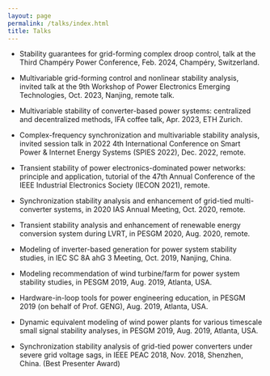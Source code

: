 ```yaml
---
layout: page
permalink: /talks/index.html
title: Talks
---
```


- Stability guarantees for grid-forming complex droop control, talk at the Third Champéry Power Conference, Feb. 2024, Champéry, Switzerland.

- Multivariable grid-forming control and nonlinear stability analysis, invited talk at the 9th Workshop of Power Electronics Emerging Technologies, Oct. 2023, Nanjing, remote talk.

- Multivariable stability of converter-based power systems: centralized and decentralized methods, IFA coffee talk, Apr. 2023, ETH Zurich.

- Complex-frequency synchronization and multivariable stability analysis, invited session talk in 2022 4th International Conference on Smart Power & Internet Energy Systems (SPIES 2022), Dec. 2022, remote.

- Transient stability of power electronics-dominated power networks: principle and application, tutorial of the 47th Annual Conference of the IEEE Industrial Electronics Society (IECON 2021), remote.

- Synchronization stability analysis and enhancement of grid-tied multi-converter systems, in 2020 IAS Annual Meeting, Oct. 2020, remote.

- Transient stability analysis and enhancement of renewable energy conversion system during LVRT, in PESGM 2020, Aug. 2020, remote.

- Modeling of inverter-based generation for power system stability studies, in IEC SC 8A ahG 3 Meeting, Oct. 2019, Nanjing, China.

- Modeling recommendation of wind turbine/farm for power system stability studies, in PESGM 2019, Aug. 2019, Atlanta, USA.

- Hardware-in-loop tools for power engineering education, in PESGM 2019 (on behalf of Prof. GENG), Aug. 2019, Atlanta, USA.

- Dynamic equivalent modeling of wind power plants for various timescale small signal stability analyses, in PESGM 2019, Aug. 2019, Atlanta, USA.

- Synchronization stability analysis of grid-tied power converters under severe grid voltage sags, in IEEE PEAC 2018, Nov. 2018, Shenzhen, China. (Best Presenter Award)
